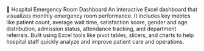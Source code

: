 🏥 Hospital Emergency Room Dashboard
An interactive Excel dashboard that visualizes monthly emergency room performance. It includes key metrics like patient count, average wait time, satisfaction score, gender and age distribution, 
admission status, attendance tracking, and department referrals. Built using Excel tools like pivot tables,
slicers, and charts to help hospital staff quickly analyze and improve patient care and operations.

